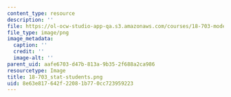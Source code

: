 ```yaml
---
content_type: resource
description: ''
file: https://ol-ocw-studio-app-qa.s3.amazonaws.com/courses/18-703-modern-algebra-spring-2013/8e63e817642f22081b770cc723959223_18-703_stat-students.png
file_type: image/png
image_metadata:
  caption: ''
  credit: ''
  image-alt: ''
parent_uid: aafe6703-d47b-813a-9b35-2f688a2ca986
resourcetype: Image
title: 18-703_stat-students.png
uid: 8e63e817-642f-2208-1b77-0cc723959223
---
```

